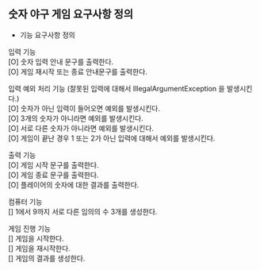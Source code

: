 ## 숫자 야구 게임 요구사항 정의

- 기능 요구사항 정의  

입력 기능  
[O] 숫자 입력 안내 문구를 출력한다.  
[O] 게임 재시작 또는 종료 안내문구를 출력한다.  

입력 예외 처리 기능 (잘못된 입력에 대해서 IllegalArgumentException 을 발생시킨다.)  
[O] 숫자가 아닌 입력이 들어오면 예외를 발생시킨다.  
[O] 3개의 숫자가 아니라면 예외를 발생시킨다.  
[O] 서로 다른 숫자가 아니라면 예외를 발생시킨다.  
[O] 게임이 끝난 경우 1 또는 2가 아닌 입력에 대해서 예외를 발생시킨다.  

출력 기능  
[O] 게임 시작 문구를 출력한다.  
[O] 게임 종료 문구를 출력한다.  
[O] 플레이어의 숫자에 대한 결과를 출력한다.  
  
컴퓨터 기능  
[] 1에서 9까지 서로 다른 임의의 수 3개를 생성한다.
 
게임 진행 기능  
[] 게임을 시작한다.  
[] 게임을 재시작한다.  
[] 게임의 결과를 생성한다.  
